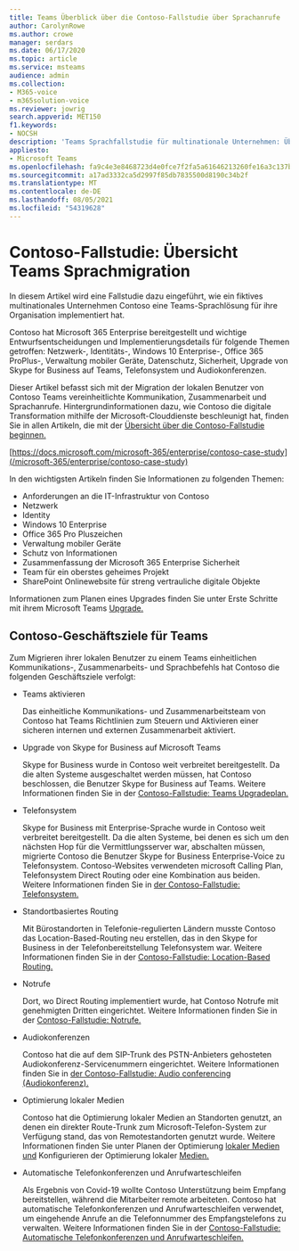 ```yaml
---
title: Teams Überblick über die Contoso-Fallstudie über Sprachanrufe
author: CarolynRowe
ms.author: crowe
manager: serdars
ms.date: 06/17/2020
ms.topic: article
ms.service: msteams
audience: admin
ms.collection:
- M365-voice
- m365solution-voice
ms.reviewer: jowrig
search.appverid: MET150
f1.keywords:
- NOCSH
description: 'Teams Sprachfallstudie für multinationale Unternehmen: Übersicht über die Sprachmigration'
appliesto:
- Microsoft Teams
ms.openlocfilehash: fa9c4e3e8468723d4e0fce7f2fa5a61646213260fe16a3c137b6c8fe7e01a635
ms.sourcegitcommit: a17ad3332ca5d2997f85db7835500d8190c34b2f
ms.translationtype: MT
ms.contentlocale: de-DE
ms.lasthandoff: 08/05/2021
ms.locfileid: "54319628"
---
```

# <a name="contoso-case-study-teams-voice-migration-overview"></a>Contoso-Fallstudie: Übersicht Teams Sprachmigration

In diesem Artikel wird eine Fallstudie dazu eingeführt, wie ein fiktives multinationales Unternehmen Contoso eine Teams-Sprachlösung für ihre Organisation implementiert hat.

Contoso hat Microsoft 365 Enterprise bereitgestellt und wichtige Entwurfsentscheidungen und Implementierungsdetails für folgende Themen getroffen: Netzwerk-, Identitäts-, Windows 10 Enterprise-, Office 365 ProPlus-, Verwaltung mobiler Geräte, Datenschutz, Sicherheit, Upgrade von Skype for Business auf Teams, Telefonsystem und Audiokonferenzen.  

Dieser Artikel befasst sich mit der Migration der lokalen Benutzer von Contoso Teams vereinheitlichte Kommunikation, Zusammenarbeit und Sprachanrufe. Hintergrundinformationen dazu, wie Contoso die digitale Transformation mithilfe der Microsoft-Clouddienste beschleunigt hat, finden Sie in allen Artikeln, die mit der [Übersicht über die Contoso-Fallstudie beginnen.](/microsoft-365/enterprise/contoso-case-study)

[https://docs.microsoft.com/microsoft-365/enterprise/contoso-case-study](/microsoft-365/enterprise/contoso-case-study) 

In den wichtigsten Artikeln finden Sie Informationen zu folgenden Themen:  

- Anforderungen an die IT-Infrastruktur von Contoso
- Netzwerk
- Identity
- Windows 10 Enterprise
- Office 365 Pro Pluszeichen
- Verwaltung mobiler Geräte
- Schutz von Informationen
- Zusammenfassung der Microsoft 365 Enterprise Sicherheit
- Team für ein oberstes geheimes Projekt
- SharePoint Onlinewebsite für streng vertrauliche digitale Objekte

Informationen zum Planen eines Upgrades finden Sie unter Erste Schritte mit ihrem Microsoft Teams [Upgrade.](upgrade-start-here.md)

## <a name="contoso-business-goals-for-teams"></a>Contoso-Geschäftsziele für Teams

Zum Migrieren ihrer lokalen Benutzer zu einem Teams einheitlichen Kommunikations-, Zusammenarbeits- und Sprachbefehls hat Contoso die folgenden Geschäftsziele verfolgt:

- Teams aktivieren 

  Das einheitliche Kommunikations- und Zusammenarbeitsteam von Contoso hat Teams Richtlinien zum Steuern und Aktivieren einer sicheren internen und externen Zusammenarbeit aktiviert. 

- Upgrade von Skype for Business auf Microsoft Teams 

  Skype for Business wurde in Contoso weit verbreitet bereitgestellt. Da die alten Systeme ausgeschaltet werden müssen, hat Contoso beschlossen, die Benutzer Skype for Business auf Teams. Weitere Informationen finden Sie in der [Contoso-Fallstudie: Teams Upgradeplan.](voice-case-study-migration-plan.md)

- Telefonsystem  

  Skype for Business mit Enterprise-Sprache wurde in Contoso weit verbreitet bereitgestellt. Da die alten Systeme, bei denen es sich um den nächsten Hop für die Vermittlungsserver war, abschalten müssen, migrierte Contoso die Benutzer Skype for Business Enterprise-Voice zu Telefonsystem. Contoso-Websites verwendeten microsoft Calling Plan, Telefonsystem Direct Routing oder eine Kombination aus beiden. Weitere Informationen finden Sie in [der Contoso-Fallstudie: Telefonsystem.](voice-case-study-phone-system.md)

- Standortbasiertes Routing 

  Mit Bürostandorten in Telefonie-regulierten Ländern musste Contoso das Location-Based-Routing neu erstellen, das in den Skype for Business in der Telefonbereitstellung Telefonsystem war. Weitere Informationen finden Sie in der [Contoso-Fallstudie: Location-Based Routing.](voice-case-study-location-based-routing.md)

- Notrufe 

  Dort, wo Direct Routing implementiert wurde, hat Contoso Notrufe mit genehmigten Dritten eingerichtet. Weitere Informationen finden Sie in der [Contoso-Fallstudie: Notrufe.](voice-case-study-emergency-calling.md)

- Audiokonferenzen 

  Contoso hat die auf dem SIP-Trunk des PSTN-Anbieters gehosteten Audiokonferenz-Servicenummern eingerichtet. Weitere Informationen finden Sie in [der Contoso-Fallstudie: Audio conferencing (Audiokonferenz).](voice-case-study-audio-conferencing.md) 

- Optimierung lokaler Medien 

  Contoso hat die Optimierung lokaler Medien an Standorten genutzt, an denen ein direkter Route-Trunk zum Microsoft-Telefon-System zur Verfügung stand, das von Remotestandorten genutzt wurde. Weitere Informationen finden Sie unter Planen der Optimierung [lokaler Medien und](direct-routing-media-optimization.md) Konfigurieren der Optimierung lokaler [Medien.](direct-routing-media-optimization-configure.md)

- Automatische Telefonkonferenzen und Anrufwarteschleifen

  Als Ergebnis von Covid-19 wollte Contoso Unterstützung beim Empfang bereitstellen, während die Mitarbeiter remote arbeiteten. Contoso hat automatische Telefonkonferenzen und Anrufwarteschleifen verwendet, um eingehende Anrufe an die Telefonnummer des Empfangstelefons zu verwalten. Weitere Informationen finden Sie in der [Contoso-Fallstudie: Automatische Telefonkonferenzen und Anrufwarteschleifen.](voice-case-study-call-queues.md)
